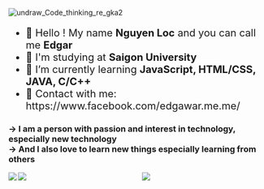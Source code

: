 <!-- <h1 align="left">Hello World ! Welcome to my Personal Github </h1> -->
![undraw_Code_thinking_re_gka2](https://user-images.githubusercontent.com/77919820/144700022-fbb04132-4ccb-4688-99d0-94bbbdf6c1de.png)

<ul style="font-size: 20px">
<li align="left">👋 Hello ! My name <strong>Nguyen Loc</strong> and you can call me <strong>Edgar</strong></li>
<li align="left">🏫 I'm studying at <strong>Saigon University</strong></li>
<li align="left">🌱 I’m currently learning <strong>JavaScript, HTML/CSS, JAVA, C/C++</strong></li>
<li align="left">🔗 Contact with me: https://www.facebook.com/edgawar.me.me/</li>
</ul>

<h3 align="left"> -> I am a person with passion and interest in technology, especially new technology
</br>-> And I also love to learn new things especially learning from others</h3>

<div align="center">
<div align="left">
<p><img align="left" src="https://github-readme-streak-stats.herokuapp.com/?user=edgarignite16&count_private=true&theme=tokyonight&hide_border=false"/></p>
<p><img align="left" src="https://github-readme-stats.vercel.app/api?username=EdgarIgnite16&count_private=true&show_icons=true&theme=tokyonight&hide_border=false"/></p>
</div align="right">
<div><p><img align="center" src="https://github-readme-stats.vercel.app/api/top-langs/?username=EdgarIgnite16&langs_count=10&count_private=true&theme=tokyonight&show_icons=true&hide_border=false"/></p></div>
</div>








